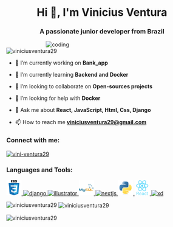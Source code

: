 <h1 align="center">Hi 👋, I'm Vinicius Ventura</h1>
<h3 align="center">A passionate junior developer from Brazil</h3>
<img align="right" alt="coding" width="400" src="https://i.giphy.com/media/Y4ak9Ki2GZCbJxAnJD/giphy.webp"></img>

<p align="left"> <img src="https://komarev.com/ghpvc/?username=viniciusventura29&label=Profile%20views&color=0e75b6&style=flat" alt="viniciusventura29" /> </p>

- 🔭 I’m currently working on **Bank_app**

- 🌱 I’m currently learning **Backend and Docker**

- 👯 I’m looking to collaborate on **Open-sources projects**

- 🤝 I’m looking for help with **Docker**

- 💬 Ask me about **React, JavaScript, Html, Css, Django**

- 📫 How to reach me **viniciusventura29@gmail.com**

<h3 align="left">Connect with me:</h3>
<p align="left">
<a href="https://linkedin.com/in/vini-ventura29" target="blank"><img align="center" src="https://raw.githubusercontent.com/rahuldkjain/github-profile-readme-generator/master/src/images/icons/Social/linked-in-alt.svg" alt="vini-ventura29" height="30" width="40" /></a>
</p>

<h3 align="left">Languages and Tools:</h3>
<a href="https://www.w3schools.com/css/" target="_blank" rel="noreferrer"> <img src="https://raw.githubusercontent.com/devicons/devicon/master/icons/css3/css3-original-wordmark.svg" alt="css3" width="40" height="40"/> </a> <a href="https://www.djangoproject.com/" target="_blank" rel="noreferrer"> <img src="https://cdn.worldvectorlogo.com/logos/django.svg" alt="django" width="40" height="40"/> </a> <a href="https://www.adobe.com/in/products/illustrator.html" target="_blank" rel="noreferrer"> <img src="https://www.vectorlogo.zone/logos/adobe_illustrator/adobe_illustrator-icon.svg" alt="illustrator" width="40" height="40"/> </a> <a href="https://www.mysql.com/" target="_blank" rel="noreferrer"> <img src="https://raw.githubusercontent.com/devicons/devicon/master/icons/mysql/mysql-original-wordmark.svg" alt="mysql" width="40" height="40"/> </a> <a href="https://nextjs.org/" target="_blank" rel="noreferrer"> <img src="https://cdn.worldvectorlogo.com/logos/nextjs-2.svg" alt="nextjs" width="40" height="40"/> </a>  <a href="https://www.python.org" target="_blank" rel="noreferrer"> <img src="https://raw.githubusercontent.com/devicons/devicon/master/icons/python/python-original.svg" alt="python" width="40" height="40"/> </a> <a href="https://reactjs.org/" target="_blank" rel="noreferrer"> <img src="https://raw.githubusercontent.com/devicons/devicon/master/icons/react/react-original-wordmark.svg" alt="react" width="40" height="40"/> </a> <a href="https://www.adobe.com/products/xd.html" target="_blank" rel="noreferrer"> <img src="https://cdn.worldvectorlogo.com/logos/adobe-xd.svg" alt="xd" width="40" height="40"/> </a> </p>

<p><img align="left" src="https://github-readme-stats.vercel.app/api/top-langs/?username=viniciusventura29&layout=compact&langs_count=8&theme=nord&hide=java" alt="viniciusventura29" /></p>

<p>&nbsp;<img align="center" src="https://github-readme-stats.vercel.app/api?username=viniciusventura29&show_icons=true&locale=en" alt="viniciusventura29" /></p>

<p><img align="center" src="https://github-readme-streak-stats.herokuapp.com/?user=viniciusventura29&" alt="viniciusventura29" /></p>
